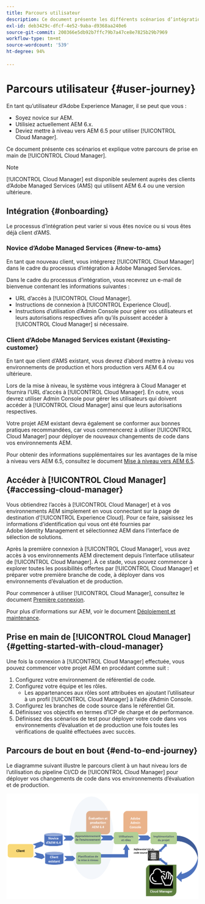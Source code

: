 ```yaml
---
title: Parcours utilisateur
description: Ce document présente les différents scénarios d’intégration et explique comment démarrer votre parcours avec Cloud Manager.
exl-id: deb3429c-dfcf-4e52-9aba-d9368aa240e6
source-git-commit: 200366e5db92b7ffc79b7a47ce8e7825b29b7969
workflow-type: tm+mt
source-wordcount: '539'
ht-degree: 94%

---
```



# Parcours utilisateur {#user-journey}

En tant qu’utilisateur d’Adobe Experience Manager, il se peut que vous :

* Soyez novice sur AEM.
* Utilisiez actuellement AEM 6.x.
* Deviez mettre à niveau vers AEM 6.5 pour utiliser [!UICONTROL Cloud Manager].

Ce document présente ces scénarios et explique votre parcours de prise en main de [!UICONTROL Cloud Manager].

>[!NOTE]
>
>[!UICONTROL Cloud Manager] est disponible seulement auprès des clients d’Adobe Managed Services (AMS) qui utilisent AEM 6.4 ou une version ultérieure.

## Intégration {#onboarding}

Le processus d’intégration peut varier si vous êtes novice ou si vous êtes déjà client d’AMS.

### Novice d’Adobe Managed Services {#new-to-ams}

En tant que nouveau client, vous intégrerez [!UICONTROL Cloud Manager] dans le cadre du processus d’intégration à Adobe Managed Services.

Dans le cadre du processus d’intégration, vous recevrez un e-mail de bienvenue contenant les informations suivantes :

* URL d’accès à [!UICONTROL Cloud Manager].
* Instructions de connexion à [!UICONTROL Experience Cloud].
* Instructions d’utilisation d’Admin Console pour gérer vos utilisateurs et leurs autorisations respectives afin qu’ils puissent accéder à [!UICONTROL Cloud Manager] si nécessaire.

### Client d’Adobe Managed Services existant {#existing-customer}

En tant que client d’AMS existant, vous devrez d’abord mettre à niveau vos environnements de production et hors production vers AEM 6.4 ou ultérieure.

Lors de la mise à niveau, le système vous intégrera à Cloud Manager et fournira l’URL d’accès à [!UICONTROL Cloud Manager]. En outre, vous devrez utiliser Admin Console pour gérer les utilisateurs qui doivent accéder à [!UICONTROL Cloud Manager] ainsi que leurs autorisations respectives.

Votre projet AEM existant devra également se conformer aux bonnes pratiques recommandées, car vous commencerez à utiliser [!UICONTROL Cloud Manager] pour déployer de nouveaux changements de code dans vos environnements AEM.

Pour obtenir des informations supplémentaires sur les avantages de la mise à niveau vers AEM 6.5, consultez le document [Mise à niveau vers AEM 6.5](https://experienceleague.adobe.com/docs/experience-manager-65/deploying/upgrading/upgrade.html?lang=fr).

## Accéder à [!UICONTROL Cloud Manager] {#accessing-cloud-manager}

Vous obtiendrez l’accès à [!UICONTROL Cloud Manager] et à vos environnements AEM simplement en vous connectant sur la page de destination d’[!UICONTROL Experience Cloud]. Pour ce faire, saisissez les informations d’identification qui vous ont été fournies par Adobe Identity Management et sélectionnez AEM dans l’interface de sélection de solutions.

Après la première connexion à [!UICONTROL Cloud Manager], vous avez accès à vos environnements AEM directement depuis l’interface utilisateur de [!UICONTROL Cloud Manager]. À ce stade, vous pouvez commencer à explorer toutes les possibilités offertes par [!UICONTROL Cloud Manager] et préparer votre première branche de code, à déployer dans vos environnements d’évaluation et de production.

Pour commencer à utiliser [!UICONTROL Cloud Manager], consultez le document [Première connexion](/help/getting-started/first-time-login.md).

Pour plus d’informations sur AEM, voir le document [Déploiement et maintenance](https://experienceleague.adobe.com/docs/experience-manager-65/deploying/deploying/deploy.html?lang=fr).

## Prise en main de [!UICONTROL Cloud Manager] {#getting-started-with-cloud-manager}

Une fois la connexion à [!UICONTROL Cloud Manager] effectuée, vous pouvez commencer votre projet AEM en procédant comme suit :

1. Configurez votre environnement de référentiel de code.
1. Configurez votre équipe et les rôles.
   * Les appartenances aux rôles sont attribuées en ajoutant l’utilisateur à un profil [!UICONTROL Cloud Manager] à l’aide d’Admin Console.
1. Configurez les branches de code source dans le référentiel Git.
1. Définissez vos objectifs en termes d’ICP de charge et de performance.
1. Définissez des scénarios de test pour déployer votre code dans vos environnements d’évaluation et de production une fois toutes les vérifications de qualité effectuées avec succès.

## Parcours de bout en bout {#end-to-end-journey}

Le diagramme suivant illustre le parcours client à un haut niveau lors de l’utilisation du pipeline CI/CD de [!UICONTROL Cloud Manager] pour déployer vos changements de code dans vos environnements d’évaluation et de production.

![Parcours de bout en bout](/help/assets/screen_shot_2018-05-15at124004pm.png)
